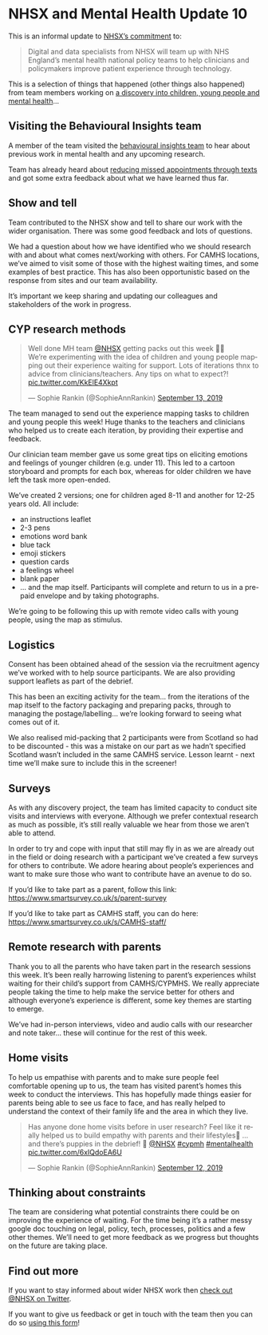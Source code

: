 # NHSX and Mental Health Update 10

This is an informal update to [NHSX’s commitment](https://www.gov.uk/government/news/nhsx-digital-experts-will-be-part-of-cancer-and-mental-health-teams) to:
> Digital and data specialists from NHSX will team up with NHS England’s mental health national policy teams to help clinicians and policymakers improve patient experience through technology.

This is a selection of things that happened (other things also happened) from team members working on [a discovery into children, young people and mental health](https://nhsx.github.io/Mental-Health/0/)...

## Visiting the Behavioural Insights team
A member of the team visited the [behavioural insights team](https://www.bi.team/) to hear about previous work in mental health and any upcoming research.

Team has already heard about [reducing missed appointments through texts](https://www.bi.team/blogs/reducing-missed-appointments/) and got some extra feedback about what we have learned thus far.

## Show and tell
Team contributed to the NHSX show and tell to share our work with the wider organisation. There was some good feedback and lots of questions.

We had a question about how we have identified who we should research with and about what comes next/working with others. For CAMHS locations, we’ve aimed to visit some of those with the highest waiting times, and some examples of best practice. This has also been opportunistic based on the response from sites and our team availability.

It’s important we keep sharing and updating our colleagues and stakeholders of the work in progress.

## CYP research methods
<blockquote class="twitter-tweet"><p lang="en" dir="ltr">Well done MH team <a href="https://twitter.com/NHSX?ref_src=twsrc%5Etfw">@NHSX</a> getting packs out this week 👏🌟 <br>We’re experimenting with the idea of children and young people mapping out their experience waiting for support. Lots of iterations thnx to advice from clinicians/teachers. Any tips on what to expect?! <a href="https://t.co/KkElE4Xkpt">pic.twitter.com/KkElE4Xkpt</a></p>&mdash; Sophie Rankin (@SophieAnnRankin) <a href="https://twitter.com/SophieAnnRankin/status/1172576355290165249?ref_src=twsrc%5Etfw">September 13, 2019</a></blockquote> <script async src="https://platform.twitter.com/widgets.js" charset="utf-8"></script> 

The team managed to send out the experience mapping tasks to children and young people this week! Huge thanks to the teachers and clinicians who helped us to create each iteration, by providing their expertise and feedback. 

Our clinician team member gave us some great tips on eliciting emotions and feelings of younger children (e.g. under 11). This led to a cartoon storyboard and prompts for each box, whereas for older children we have left the task more open-ended. 

We’ve created 2 versions; one for children aged 8-11 and another for 12-25 years old.
All include: 
- an instructions leaflet
- 2-3 pens
- emotions word bank
- blue tack
- emoji stickers
- question cards
- a feelings wheel
- blank paper
- ... and the map itself. 
Participants will complete and return to us in a pre-paid envelope and by taking photographs.

We’re going to be following this up with remote video calls with young people, using the map as stimulus.

## Logistics
Consent has been obtained ahead of the session via the recruitment agency we’ve worked with to help source participants. We are also providing support leaflets as part of the debrief.

This has been an exciting activity for the team... from the iterations of the map itself to the factory packaging and preparing packs, through to managing the postage/labelling… we’re looking forward to seeing what comes out of it.

We also realised mid-packing that 2 participants were from Scotland so had to be discounted - this was a mistake on our part as we hadn’t specified Scotland wasn’t included in the same CAMHS service. Lesson learnt - next time we’ll make sure to include this in the screener!

## Surveys
As with any discovery project, the team has limited capacity to conduct site visits and interviews with everyone. Although we prefer contextual research as much as possible, it’s still really valuable we hear from those we aren’t able to attend.

In order to try and cope with input that still may fly in as we are already out in the field or doing research with a participant we’ve created a few surveys for others to contribute. We adore hearing about people’s experiences and want to make sure those who want to contribute have an avenue to do so. 

If you’d like to take part as a parent, follow this link: <https://www.smartsurvey.co.uk/s/parent-survey>

If you’d like to take part as CAMHS staff, you can do here: <https://www.smartsurvey.co.uk/s/CAMHS-staff/> 

## Remote research with parents
Thank you to all the parents who have taken part in the research sessions this week. It’s been really harrowing listening to parent’s experiences whilst waiting for their child’s support from CAMHS/CYPMHS. We really appreciate people taking the time to help make the service better for others and although everyone’s experience is different, some key themes are starting to emerge.

We’ve had in-person interviews, video and audio calls with our researcher and note taker… these will continue for the rest of this week.

## Home visits
To help us empathise with parents and to make sure people feel comfortable opening up to us, the team has visited parent’s homes this week to conduct the interviews. This has hopefully made things easier for parents being able to see us face to face, and has really helped to understand the context of their family life and the area in which they live.

<blockquote class="twitter-tweet"><p lang="en" dir="ltr">Has anyone done home visits before in user research? Feel like it really helped us to build empathy with parents and their lifestyles🏡 ... and there’s puppies in the debrief! 🐾 <a href="https://twitter.com/NHSX?ref_src=twsrc%5Etfw">@NHSX</a> <a href="https://twitter.com/hashtag/cypmh?src=hash&amp;ref_src=twsrc%5Etfw">#cypmh</a> <a href="https://twitter.com/hashtag/mentalhealth?src=hash&amp;ref_src=twsrc%5Etfw">#mentalhealth</a> <a href="https://t.co/6xIQdoEA6U">pic.twitter.com/6xIQdoEA6U</a></p>&mdash; Sophie Rankin (@SophieAnnRankin) <a href="https://twitter.com/SophieAnnRankin/status/1172160152839041026?ref_src=twsrc%5Etfw">September 12, 2019</a></blockquote> <script async src="https://platform.twitter.com/widgets.js" charset="utf-8"></script>

## Thinking about constraints
The team are considering what potential constraints there could be on improving the experience of waiting. For the time being it’s a rather messy google doc touching on legal, policy, tech, processes, politics and a few other themes. We’ll need to get more feedback as we progress but thoughts on the future are taking place.

## Find out more
If you want to stay informed about wider NHSX work then [check out @NHSX on Twitter](https://twitter.com/nhsx?lang=en).

If you want to give us feedback or get in touch with the team then you can do so [using this form](https://docs.google.com/forms/d/e/1FAIpQLScR8Glu3ja-BC4UD8Xfu_wAbtHO4Wm67S45RKe0F_Vob5URag/viewform?usp=sf_link)!
